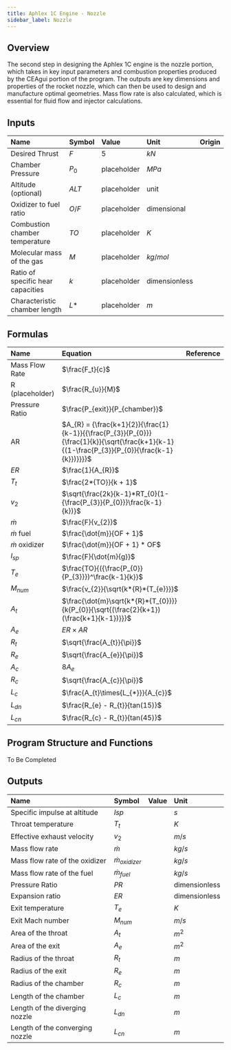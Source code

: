 ```yaml
---
title: Aphlex 1C Engine - Nozzle
sidebar_label: Nozzle
---
```


## Overview
The second step in designing the Aphlex 1C engine is the nozzle portion, which takes in key input parameters and combustion properties produced by the CEAgui portion of the program. The outputs are key dimensions and properties of the rocket nozzle, which can then be used to design and manufacture optimal geometries. Mass flow rate is also calculated, which is essential for fluid flow and injector calculations.

## Inputs
| Name | Symbol | Value | Unit | Origin |
| :----------- | :------------ | :--- | :--- | :--- |
| Desired Thrust | $F$ | 5 | $kN$ | |
| Chamber Pressure | $P_{0}$ | placeholder | $MPa$ | |
| Altitude (optional) | $ALT$ | placeholder | unit | |
| Oxidizer to fuel ratio | $O/F$ | placeholder | dimensional | | 
| Combustion chamber temperature| $TO$ | placeholder | $K$ |  |
| Molecular mass of the gas | $M$ | placeholder | $kg/mol$ |  |
| Ratio of specific hear capacities | $k$ | placeholder | dimensionless | | 
| Characteristic chamber length | $L*$ | placeholder | $m$ |  |

## Formulas
| Name | Equation | Reference |
| :- | :---------------------------------- | :------ |
| Mass Flow Rate | $\frac{F_t}{c}$ | |
| R (placeholder) | $\frac{R_{u}}{M}$ | |
| Pressure Ratio | $\frac{P_{exit}}{P_{chamber}}$ | |
| AR | $A_{R} = {\frac{k+1}{2}}{\frac{1}{k-1}}{{\frac{P_{3}}{P_{0}}}{\frac{1}{k}}{\sqrt{\frac{k+1}{k-1}{(1-\frac{P_{3}}{P_{0}}{\frac{k-1}{k}})}}}}$ 
| $ER$ | $\frac{1}{A_{R}}$ | 
| $T_{t}$ | $\frac{2*{TO}}{k + 1}$ |
| $v_{2}$ | $\sqrt{\frac{2k}{k-1}*RT_{0}(1-{\frac{P_{3}}{P_{0}}}\frac{k-1}{k})}$
| $\dot{m}$| $\frac{F}{v_{2}}$ | 
| $\dot{m}$ fuel | $\frac{\dot{m}}{OF + 1}$ | 
| $\dot{m}$ oxidizer | $\frac{\dot{m}}{OF + 1} * OF$ | 
| $I_{sp}$ | $\frac{F}{\dot{m}{g}}$
| $T_{e}$ | $\frac{TO}{({\frac{P_{0}}{P_{3}}})^\frac{k-1}{k}}$
| $M_{num}$ | $\frac{v_{2}}{\sqrt{k*{R}*{T_{e}}}}$
| $A_{t}$ | $\frac{\dot{m}\sqrt{k*{R}*{T_{0}}}}{k{P_{0}}{\sqrt{(\frac{2}{k+1})(\frac{k+1}{k-1})}}}$
| $A_{e}$ | $ER\times{AR}$ |
| $R_{t}$ | $\sqrt{\frac{A_{t}}{\pi}}$| 
| $R_{e}$ | $\sqrt{\frac{A_{e}}{\pi}}$| 
| $A_{c}$ | $8A_{e}$ | 
| $R_{c}$ | $\sqrt{\frac{A_{c}}{\pi}}$| 
| $L_{c}$ | $\frac{A_{t}\times{L_{*}}}{A_{c}}$
| $L_{dn}$ | $\frac{R_{e} - R_{t}}{tan(15)}$
| $L_{cn}$ | $\frac{R_{c} - R_{t}}{tan(45)}$

## Program Structure and Functions
To Be Completed

## Outputs
| Name | Symbol | Value | Unit |
| :----------- | :------------ | :--- | :--- |
| Specific impulse at altitude | $Isp$ | | $s$ | 
| Throat temperature | $T_{t}$ |  | $K$ | 
| Effective exhaust velocity | $v_{2}$ |  | $m/s$ | 
| Mass flow rate | $\dot{m}$ |  | $kg/s$ | 
| Mass flow rate of the oxidizer | $\dot{m}_{oxidizer}$ |  | $kg/s$ | 
| Mass flow rate of the fuel | $\dot{m}_{fuel}$ |  | $kg/s$ | 
| Pressure Ratio | $PR$ |  | dimensionless | 
| Expansion ratio | $ER$ |  | dimensionless | 
| Exit temperature | $T_{e}$ |  | $K$ | 
| Exit Mach number | $M_{num}$ |  | $m/s$ | 
| Area of the throat | $A_{t}$ |  | $m^2$ | 
| Area of the exit | $A_{e}$ |  | $m^2$ | 
| Radius of the throat | $R_{t}$ |  | $m$ | 
| Radius of the exit | $R_{e}$ |  | $m$ | 
| Radius of the chamber | $R_{c}$ |  | $m$ | 
| Length of the chamber | $L_{c}$ |  | $m$ | 
| Length of the diverging nozzle | $L_{dn}$ |  | $m$ | 
| Length of the converging nozzle | $L_{cn}$ |  | $m$ | 